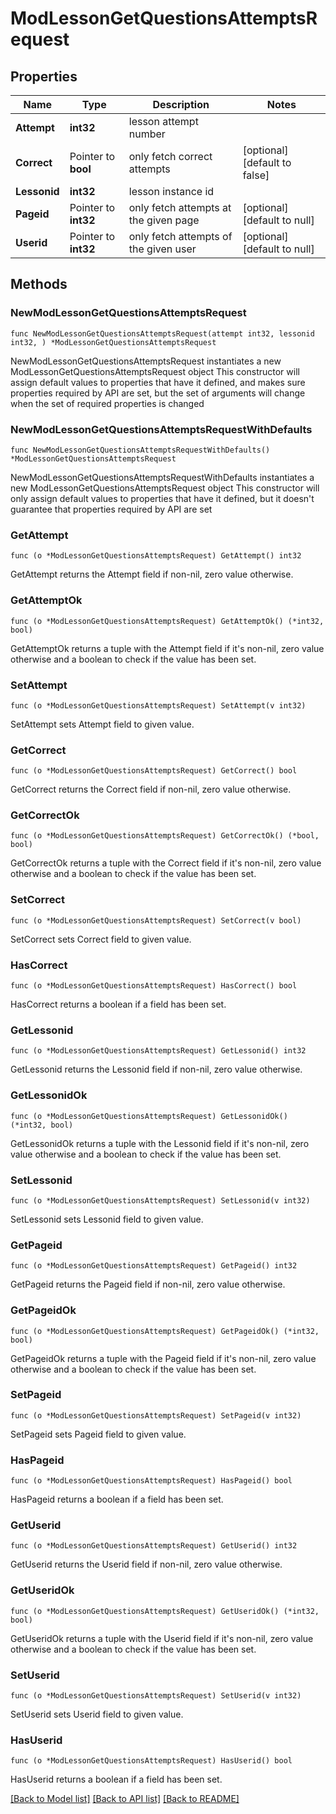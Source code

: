 # ModLessonGetQuestionsAttemptsRequest

## Properties

Name | Type | Description | Notes
------------ | ------------- | ------------- | -------------
**Attempt** | **int32** | lesson attempt number | 
**Correct** | Pointer to **bool** | only fetch correct attempts | [optional] [default to false]
**Lessonid** | **int32** | lesson instance id | 
**Pageid** | Pointer to **int32** | only fetch attempts at the given page | [optional] [default to null]
**Userid** | Pointer to **int32** | only fetch attempts of the given user | [optional] [default to null]

## Methods

### NewModLessonGetQuestionsAttemptsRequest

`func NewModLessonGetQuestionsAttemptsRequest(attempt int32, lessonid int32, ) *ModLessonGetQuestionsAttemptsRequest`

NewModLessonGetQuestionsAttemptsRequest instantiates a new ModLessonGetQuestionsAttemptsRequest object
This constructor will assign default values to properties that have it defined,
and makes sure properties required by API are set, but the set of arguments
will change when the set of required properties is changed

### NewModLessonGetQuestionsAttemptsRequestWithDefaults

`func NewModLessonGetQuestionsAttemptsRequestWithDefaults() *ModLessonGetQuestionsAttemptsRequest`

NewModLessonGetQuestionsAttemptsRequestWithDefaults instantiates a new ModLessonGetQuestionsAttemptsRequest object
This constructor will only assign default values to properties that have it defined,
but it doesn't guarantee that properties required by API are set

### GetAttempt

`func (o *ModLessonGetQuestionsAttemptsRequest) GetAttempt() int32`

GetAttempt returns the Attempt field if non-nil, zero value otherwise.

### GetAttemptOk

`func (o *ModLessonGetQuestionsAttemptsRequest) GetAttemptOk() (*int32, bool)`

GetAttemptOk returns a tuple with the Attempt field if it's non-nil, zero value otherwise
and a boolean to check if the value has been set.

### SetAttempt

`func (o *ModLessonGetQuestionsAttemptsRequest) SetAttempt(v int32)`

SetAttempt sets Attempt field to given value.


### GetCorrect

`func (o *ModLessonGetQuestionsAttemptsRequest) GetCorrect() bool`

GetCorrect returns the Correct field if non-nil, zero value otherwise.

### GetCorrectOk

`func (o *ModLessonGetQuestionsAttemptsRequest) GetCorrectOk() (*bool, bool)`

GetCorrectOk returns a tuple with the Correct field if it's non-nil, zero value otherwise
and a boolean to check if the value has been set.

### SetCorrect

`func (o *ModLessonGetQuestionsAttemptsRequest) SetCorrect(v bool)`

SetCorrect sets Correct field to given value.

### HasCorrect

`func (o *ModLessonGetQuestionsAttemptsRequest) HasCorrect() bool`

HasCorrect returns a boolean if a field has been set.

### GetLessonid

`func (o *ModLessonGetQuestionsAttemptsRequest) GetLessonid() int32`

GetLessonid returns the Lessonid field if non-nil, zero value otherwise.

### GetLessonidOk

`func (o *ModLessonGetQuestionsAttemptsRequest) GetLessonidOk() (*int32, bool)`

GetLessonidOk returns a tuple with the Lessonid field if it's non-nil, zero value otherwise
and a boolean to check if the value has been set.

### SetLessonid

`func (o *ModLessonGetQuestionsAttemptsRequest) SetLessonid(v int32)`

SetLessonid sets Lessonid field to given value.


### GetPageid

`func (o *ModLessonGetQuestionsAttemptsRequest) GetPageid() int32`

GetPageid returns the Pageid field if non-nil, zero value otherwise.

### GetPageidOk

`func (o *ModLessonGetQuestionsAttemptsRequest) GetPageidOk() (*int32, bool)`

GetPageidOk returns a tuple with the Pageid field if it's non-nil, zero value otherwise
and a boolean to check if the value has been set.

### SetPageid

`func (o *ModLessonGetQuestionsAttemptsRequest) SetPageid(v int32)`

SetPageid sets Pageid field to given value.

### HasPageid

`func (o *ModLessonGetQuestionsAttemptsRequest) HasPageid() bool`

HasPageid returns a boolean if a field has been set.

### GetUserid

`func (o *ModLessonGetQuestionsAttemptsRequest) GetUserid() int32`

GetUserid returns the Userid field if non-nil, zero value otherwise.

### GetUseridOk

`func (o *ModLessonGetQuestionsAttemptsRequest) GetUseridOk() (*int32, bool)`

GetUseridOk returns a tuple with the Userid field if it's non-nil, zero value otherwise
and a boolean to check if the value has been set.

### SetUserid

`func (o *ModLessonGetQuestionsAttemptsRequest) SetUserid(v int32)`

SetUserid sets Userid field to given value.

### HasUserid

`func (o *ModLessonGetQuestionsAttemptsRequest) HasUserid() bool`

HasUserid returns a boolean if a field has been set.


[[Back to Model list]](../README.md#documentation-for-models) [[Back to API list]](../README.md#documentation-for-api-endpoints) [[Back to README]](../README.md)


